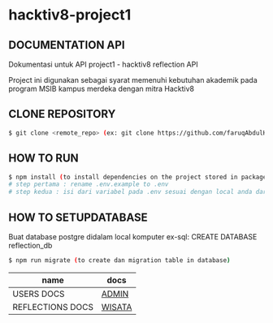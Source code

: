 # hacktiv8-project1

## DOCUMENTATION API
<p> Dokumentasi untuk API project1 - hacktiv8 reflection API </p>

<p> Project ini digunakan sebagai syarat memenuhi kebutuhan akademik pada program MSIB kampus merdeka dengan mitra Hacktiv8 </p>

## CLONE REPOSITORY
```bash
$ git clone <remote_repo> (ex: git clone https://github.com/faruqAbdulHakim/hacktiv8-project1.git)
```

## HOW TO RUN

```bash
$ npm install (to install dependencies on the project stored in package.json)
# step pertama : rename .env.example to .env
# step kedua : isi dari variabel pada .env sesuai dengan local anda dari database dan secret token
```

## HOW TO SETUPDATABASE
<p>Buat database postgre didalam local komputer ex-sql: CREATE DATABASE reflection_db</p>

```bash
$ npm run migrate (to create dan migration table in database)
```

| name           | docs                              |
| -------------- | --------------------------------- |
| USERS DOCS      | [ADMIN](./docs/users.md)          |
| REFLECTIONS DOCS      | [WISATA](./docs/reflection.md)          |